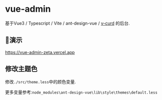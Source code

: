 # vue-admin
基于Vue3 / Typescript / Vite / ant-design-vue / [v-curd](https://github.com/any86/v-curd) 的后台. 


## 🚀演示
https://vue-admin-zeta.vercel.app


## 修改主题色
修改`./src/theme.less`中的颜色变量.


更多变量参考:`node_modules\ant-design-vue\lib\style\themes\default.less`